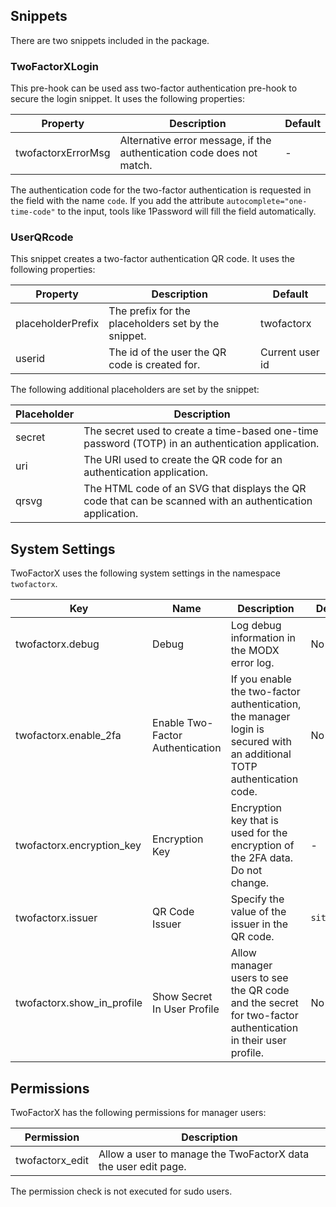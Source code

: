 ## Snippets

There are two snippets included in the package.

### TwoFactorXLogin

This pre-hook can be used ass two-factor authentication pre-hook to secure the
login snippet. It uses the following properties:

| Property           | Description                                                           | Default |
|--------------------|-----------------------------------------------------------------------|---------|
| twofactorxErrorMsg | Alternative error message, if the authentication code does not match. | -       |

The authentication code for the two-factor authentication is requested in the
field with the name `code`. If you add the attribute
`autocomplete="one-time-code"` to the input, tools like 1Password will fill the
field automatically.

### UserQRcode

This snippet creates a two-factor authentication QR code. It uses the following properties:

| Property          | Description                                         | Default         |
|-------------------|-----------------------------------------------------|-----------------|
| placeholderPrefix | The prefix for the placeholders set by the snippet. | twofactorx      |
| userid            | The id of the user the QR code is created for.      | Current user id |

The following additional placeholders are set by the snippet:

| Placeholder | Description                                                                                               | 
|-------------|-----------------------------------------------------------------------------------------------------------|
| secret      | The secret used to create a time-based one-time password (TOTP) in an authentication application.         |
| uri         | The URI used to create the QR code for an authentication application.                                     |
| qrsvg       | The HTML code of an SVG that displays the QR code that can be scanned with an authentication application. |

## System Settings

TwoFactorX uses the following system settings in the namespace `twofactorx`.

| Key                        | Name                             | Description                                                                                                            | Default     |
|----------------------------|----------------------------------|------------------------------------------------------------------------------------------------------------------------|-------------|
| twofactorx.debug           | Debug                            | Log debug information in the MODX error log.                                                                           | No          |
| twofactorx.enable_2fa      | Enable Two-Factor Authentication | If you enable the two-factor authentication, the manager login is secured with an additional TOTP authentication code. | No          |
| twofactorx.encryption_key  | Encryption Key                   | Encryption key that is used for the encryption of the 2FA data. Do not change.                                         | -           |
| twofactorx.issuer          | QR Code Issuer                   | Specify the value of the issuer in the QR code.                                                                        | `site_name` |
| twofactorx.show_in_profile | Show Secret In User Profile      | Allow manager users to see the QR code and the secret for two-factor authentication in their user profile.             | No          |

## Permissions

TwoFactorX has the following permissions for manager users:

| Permission      | Description                                                    |                                                                                                                   
|-----------------|----------------------------------------------------------------|
| twofactorx_edit | Allow a user to manage the TwoFactorX data the user edit page. |

The permission check is not executed for sudo users.
